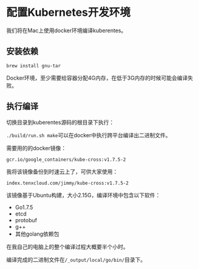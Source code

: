 # 配置Kubernetes开发环境

我们将在Mac上使用docker环境编译kuberentes。

## 安装依赖

```
brew install gnu-tar
```

Docker环境，至少需要给容器分配4G内存，在低于3G内存的时候可能会编译失败。

## 执行编译

切换目录到kuberentes源码的根目录下执行：

`./build/run.sh make`可以在docker中执行跨平台编译出二进制文件。

需要用的的docker镜像：

```
gcr.io/google_containers/kube-cross:v1.7.5-2
```

我将该镜像备份到时速云上了，可供大家使用：

```
index.tenxcloud.com/jimmy/kube-cross:v1.7.5-2
```

该镜像基于Ubuntu构建，大小2.15G，编译环境中包含以下软件：

- Go1.7.5
- etcd
- protobuf
- g++
- 其他golang依赖包

在我自己的电脑上的整个编译过程大概要半个小时。

编译完成的二进制文件在`/_output/local/go/bin/`目录下。
